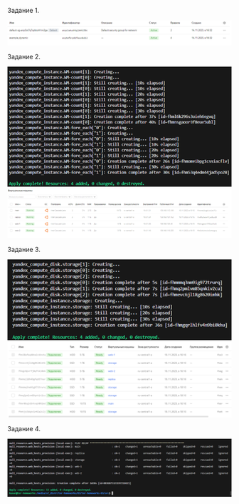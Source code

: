 Задание 1.

![Alt text](png/1.png)

Задание 2.

![Alt text](png/2.png)
![Alt text](png/3.png)

Задание 3.

![Alt text](png/4.png)
![Alt text](png/5.png)

Задание 4.

![Alt text](png/6.png)